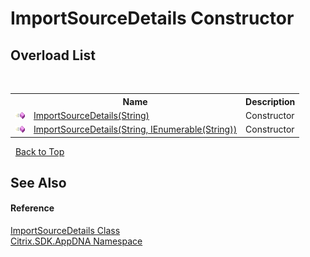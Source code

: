 # ImportSourceDetails Constructor 
 


## Overload List
&nbsp;<table><tr><th></th><th>Name</th><th>Description</th></tr><tr><td>![Public method](media/pubmethod.gif "Public method")</td><td><a href="M_Citrix_SDK_AppDNA_ImportSourceDetails__ctor">ImportSourceDetails(String)</a></td><td>
Constructor</td></tr><tr><td>![Public method](media/pubmethod.gif "Public method")</td><td><a href="M_Citrix_SDK_AppDNA_ImportSourceDetails__ctor_1">ImportSourceDetails(String, IEnumerable(String))</a></td><td>
Constructor</td></tr></table>&nbsp;
<a href="#importsourcedetails-constructor">Back to Top</a>

## See Also


#### Reference
<a href="T_Citrix_SDK_AppDNA_ImportSourceDetails">ImportSourceDetails Class</a><br /><a href="N_Citrix_SDK_AppDNA">Citrix.SDK.AppDNA Namespace</a><br />